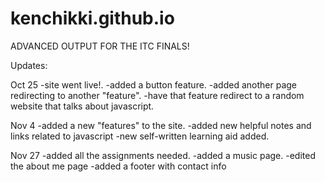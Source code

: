 # kenchikki.github.io

ADVANCED OUTPUT FOR THE ITC FINALS!

Updates:

Oct 25
  -site went live!.
  -added a button feature.
  -added another page redirecting to another "feature".
  -have that feature redirect to a random website that talks about javascript.

Nov 4
  -added a new "features" to the site.
  -added new helpful notes and links related to javascript
  -new self-written learning aid added.

Nov 27
  -added all the assignments needed.
  -added a music page.
  -edited the about me page
  -added a footer with contact info
